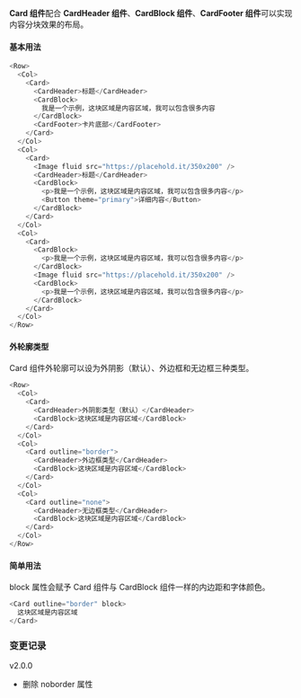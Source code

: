 **Card 组件**配合 **CardHeader 组件**、**CardBlock 组件**、**CardFooter 组件**可以实现内容分块效果的布局。

#### 基本用法

```js
<Row>
  <Col>
    <Card>
      <CardHeader>标题</CardHeader>
      <CardBlock>
        我是一个示例，这块区域是内容区域，我可以包含很多内容
      </CardBlock>
      <CardFooter>卡片底部</CardFooter>
    </Card>
  </Col>
  <Col>
    <Card>
      <Image fluid src="https://placehold.it/350x200" />
      <CardHeader>标题</CardHeader>
      <CardBlock>
        <p>我是一个示例，这块区域是内容区域，我可以包含很多内容</p>
        <Button theme="primary">详细内容</Button>
      </CardBlock>
    </Card>
  </Col>
  <Col>
    <Card>
      <CardBlock>
        <p>我是一个示例，这块区域是内容区域，我可以包含很多内容</p>
      </CardBlock>
      <Image fluid src="https://placehold.it/350x200" />
      <CardBlock>
        <p>我是一个示例，这块区域是内容区域，我可以包含很多内容</p>
      </CardBlock>
    </Card>
  </Col>
</Row>
```

#### 外轮廓类型

Card 组件外轮廓可以设为外阴影（默认）、外边框和无边框三种类型。

```js
<Row>
  <Col>
    <Card>
      <CardHeader>外阴影类型（默认）</CardHeader>
      <CardBlock>这块区域是内容区域</CardBlock>
    </Card>
  </Col>
  <Col>
    <Card outline="border">
      <CardHeader>外边框类型</CardHeader>
      <CardBlock>这块区域是内容区域</CardBlock>
    </Card>
  </Col>
  <Col>
    <Card outline="none">
      <CardHeader>无边框类型</CardHeader>
      <CardBlock>这块区域是内容区域</CardBlock>
    </Card>
  </Col>
</Row>
```

#### 简单用法

block 属性会赋予 Card 组件与 CardBlock 组件一样的内边距和字体颜色。

```javascript
<Card outline="border" block>
  这块区域是内容区域
</Card>
```

### 变更记录

v2.0.0

- 删除 noborder 属性
